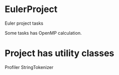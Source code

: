 # EulerProject
Euler project tasks

Some tasks has OpenMP calculation.

# Project has utility classes
Profiler
StringTokenizer
